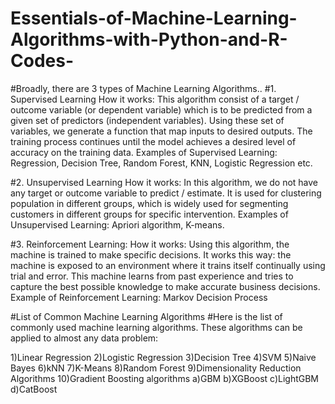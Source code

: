 # Essentials-of-Machine-Learning-Algorithms-with-Python-and-R-Codes-

#Broadly, there are 3 types of Machine Learning Algorithms..
#1. Supervised Learning
How it works: This algorithm consist of a target / outcome variable (or dependent variable) which is to be predicted from a given set of predictors (independent variables). Using these set of variables, we generate a function that map inputs to desired outputs. The training process continues until the model achieves a desired level of accuracy on the training data. Examples of Supervised Learning: Regression, Decision Tree, Random Forest, KNN, Logistic Regression etc.

 

#2. Unsupervised Learning
How it works: In this algorithm, we do not have any target or outcome variable to predict / estimate.  It is used for clustering population in different groups, which is widely used for segmenting customers in different groups for specific intervention. Examples of Unsupervised Learning: Apriori algorithm, K-means.

 

#3. Reinforcement Learning:
How it works:  Using this algorithm, the machine is trained to make specific decisions. It works this way: the machine is exposed to an environment where it trains itself continually using trial and error. This machine learns from past experience and tries to capture the best possible knowledge to make accurate business decisions. Example of Reinforcement Learning: Markov Decision Process

#List of Common Machine Learning Algorithms
#Here is the list of commonly used machine learning algorithms. These algorithms can be applied to almost any data problem:

1)Linear Regression
2)Logistic Regression
3)Decision Tree
4)SVM
5)Naive Bayes
6)kNN
7)K-Means
8)Random Forest
9)Dimensionality Reduction Algorithms
10)Gradient Boosting algorithms
    a)GBM
    b)XGBoost
    c)LightGBM
    d)CatBoost
